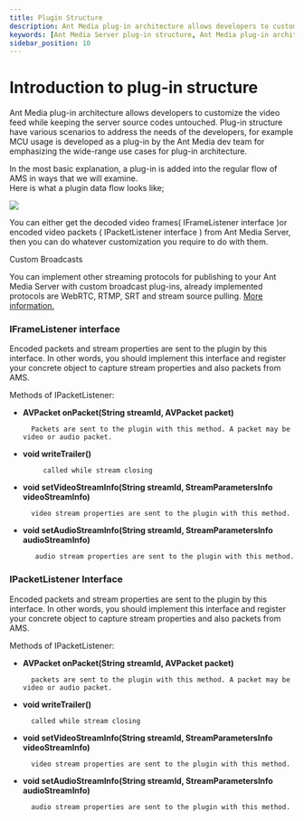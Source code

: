 ```yaml
---
title: Plugin Structure 
description: Ant Media plug-in architecture allows developers to customize and extend AMS to extend video feed while keeping the core server source codes untouched.
keywords: [Ant Media Server plug-in structure, Ant Media plug-in architecture, Ant Media Server Documentation, Ant Media Server Tutorials]
sidebar_position: 10
---
```


# Introduction to plug-in structure

Ant Media plug-in architecture allows developers to customize the video feed while keeping the server source codes untouched. Plug-in structure have various scenarios to address the needs of the developers, for example MCU usage is developed as a plug-in by the Ant Media dev team for emphasizing the wide-range use cases for plug-in architecture.

In the most basic explanation, a plug-in is added into the regular flow of AMS in ways that we will examine.  
Here is what a plugin data flow looks like;

![](@site/static/img/developer-guides/plugin-data-flow.png)

You can either get the decoded video frames( IFrameListener interface )or encoded video packets ( IPacketListener interface ) from Ant Media Server, then you can do whatever customization you require to do with them.

Custom Broadcasts

You can implement other streaming protocols for publishing to your Ant Media Server with custom broadcast plug-ins, already implemented protocols are WebRTC, RTMP, SRT and stream source pulling. [More information.](/v1/docs/custom-broadcasting)

### IFrameListener interface

Encoded packets and stream properties are sent to the plugin by this interface. In other words, you should implement this interface and register your concrete object to capture stream properties and also packets from AMS.

Methods of IPacketListener:

*   **AVPacket onPacket(String streamId, AVPacket packet)**
    
          Packets are sent to the plugin with this method. A packet may be video or audio packet.
        
    
*   **void writeTrailer()**
    
             called while stream closing
        
    
*   **void setVideoStreamInfo(String streamId, StreamParametersInfo videoStreamInfo)**
    
          video stream properties are sent to the plugin with this method.
        
    
*   **void setAudioStreamInfo(String streamId, StreamParametersInfo audioStreamInfo)**
    
           audio stream properties are sent to the plugin with this method.
        
    

### IPacketListener Interface

Encoded packets and stream properties are sent to the plugin by this interface. In other words, you should implement this interface and register your concrete object to capture stream properties and also packets from AMS.

Methods of IPacketListener:

*   **AVPacket onPacket(String streamId, AVPacket packet)**
    
          packets are sent to the plugin with this method. A packet may be video or audio packet.
        
    
*   **void writeTrailer()**
    
          called while stream closing
        
    
*   **void setVideoStreamInfo(String streamId, StreamParametersInfo videoStreamInfo)**
    
          video stream properties are sent to the plugin with this method.
        
    
*   **void setAudioStreamInfo(String streamId, StreamParametersInfo audioStreamInfo)**
    
          audio stream properties are sent to the plugin with this method.
